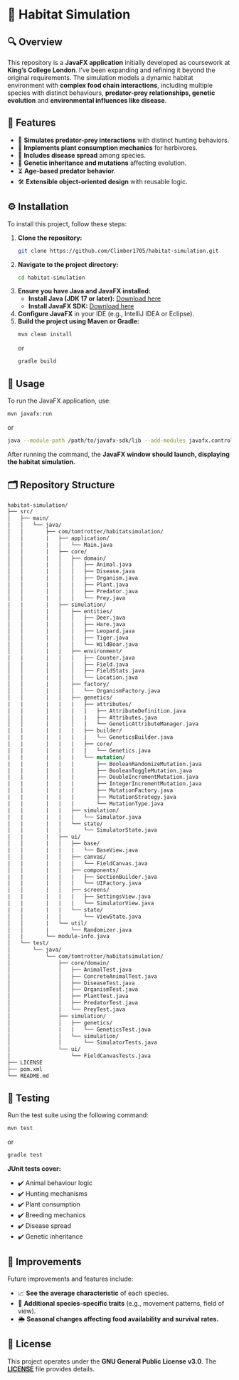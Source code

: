 
# 🦓 **Habitat Simulation**

## 🔍 **Overview**
This repository is a **JavaFX application** initially developed as coursework at **King’s College London**. I’ve been expanding and refining it beyond the original requirements. The simulation models a dynamic habitat environment with **complex food chain interactions**, including multiple species with distinct behaviours, **predator-prey relationships, genetic evolution** and **environmental influences like disease**.

## 🌟 **Features**
- 🦊 **Simulates predator-prey interactions** with distinct hunting behaviors.
- 🌿 **Implements plant consumption mechanics** for herbivores.
- 🦠 **Includes disease spread** among species.
- 🧬 **Genetic inheritance and mutations** affecting evolution.
- ⏳ **Age-based predator behavior**.
- 🛠️ **Extensible object-oriented design** with reusable logic.

## ⚙️ **Installation**
To install this project, follow these steps:
1. **Clone the repository:**
   ```bash
   git clone https://github.com/Climber1705/habitat-simulation.git
   ```
2. **Navigate to the project directory:**
   ```bash
   cd habitat-simulation
   ```
3. **Ensure you have Java and JavaFX installed:**
   - **Install Java (JDK 17 or later):** [Download here](https://jdk.java.net/)
   - **Install JavaFX SDK:** [Download here](https://gluonhq.com/products/javafx/)
4. **Configure JavaFX** in your IDE (e.g., IntelliJ IDEA or Eclipse).
5. **Build the project using Maven or Gradle:**
   ```bash
   mvn clean install
   ```
   or
   ```bash
   gradle build
   ```

## 🚀 **Usage**
To run the JavaFX application, use:
```bash
mvn javafx:run
```
or
```bash
java --module-path /path/to/javafx-sdk/lib --add-modules javafx.controls,javafx.fxml -jar target/your-app.jar
```
After running the command, the **JavaFX window should launch, displaying the habitat simulation.**

## 🗂️ **Repository Structure**
``` graphql
habitat-simulation/                  
├── src/
│   ├── main/
│   │   └── java/
│   │       ├── com/tomtrotter/habitatsimulation/
│   │       |   ├── application/             
│   │       |   │   └── Main.java               
│   │       |   ├── core/                  
│   │       |   │   ├── domain/             
│   │       |   │   │   ├── Animal.java          
│   │       |   │   │   ├── Disease.java     
│   │       |   │   │   ├── Organism.java        
│   │       |   │   │   ├── Plant.java           
│   │       |   │   │   ├── Predator.java        
│   │       |   │   │   └── Prey.java            
|   |       |   ├── simulation/
│   │       |   │   ├── entities/           
│   │       |   │   │   ├── Deer.java        
│   │       |   │   │   ├── Hare.java            
│   │       |   │   │   ├── Leopard.java       
│   │       |   │   │   ├── Tiger.java           
│   │       |   │   │   └── WildBoar.java        
│   │       |   │   ├── environment/         
|   |       |   |   |   ├── Counter.java         
│   │       |   │   │   ├── Field.java           
│   │       |   │   │   ├── FieldStats.java     
│   │       |   │   │   └── Location.java        
│   │       |   │   ├── factory/            
│   │       |   │   │   └── OrganismFactory.java 
│   │       |   │   ├── genetics/          
|   |       |   |   |   ├── attributes/        
|   |       |   |   |   |   ├── AttributeDefinition.java         
│   │       |   │   │   |   ├── Attributes.java               
│   │       |   │   │   |   └── GeneticAttributeManager.java  
|   |       |   |   |   ├── builder/
|   |       |   |   |   |   └── GeneticsBuilder.java         
|   |       |   |   |   ├── core/
|   |       |   |   |   |   └── Genetics.java        
|   |       |   |   |   └── mutation/
|   |       |   |   |       ├── BooleanRandomizeMutation.java
|   |       |   |   |       ├── BooleanToggleMutation.java
|   |       |   |   |       ├── DoubleIncrementMutation.java
|   |       |   |   |       ├── IntegerIncrementMutation.java
|   |       |   |   |       ├── MutationFactory.java
|   |       |   |   |       ├── MutationStrategy.java
|   |       |   |   |       └── MutationType.java 
|   |       |   |   ├── simulation/
|   |       |   |   |   └── Simulator.java
|   |       |   |   └── state/
|   |       |   |       └── SimulatorState.java
|   |       |   ├── ui/
│   │       |   │   ├── base/
|   |       |   |   |   └── BaseView.java
│   │       |   │   ├── canvas/
|   |       |   |   |   └── FieldCanvas.java
│   │       |   │   ├── components/
|   |       |   |   |   ├── SectionBuilder.java
|   |       |   |   |   └── UIFactory.java
│   │       |   │   ├── screens/
|   |       |   |   |   ├── SettingsView.java
|   |       |   |   |   └── SimulatorView.java
|   |       |   |   └── state/
│   │       |   │       └── ViewState.java  
│   │       |   └── util/             
│   │       |       └── Randomizer.java      
|   |       └── module-info.java
│   └── test/
│       └── java/
│           └── com/tomtrotter/habitatsimulation/
│               ├── core/domain/              
│               │   ├── AnimalTest.java
│               │   ├── ConcreteAnimalTest.java
│               │   ├── DiseaseTest.java
│               │   ├── OrganismTest.java
│               │   ├── PlantTest.java
│               │   ├── PredatorTest.java
│               │   └── PreyTest.java           
│               ├── simulation/
│               │   ├── genetics/
│               |   |   └── GeneticsTest.java  
│               │   └── simulation/
│               |       └── SimulatorTests.java    
│               └── ui/
│                   └── FieldCanvasTests.java 
├── LICENSE
├── pom.xml
└── README.md 
```

## 🧪 **Testing**
Run the test suite using the following command:
```sh
mvn test
```
or
```sh
gradle test
```
**JUnit tests cover:**
- ✔️ Animal behaviour logic
- ✔️ Hunting mechanisms
- ✔️ Plant consumption
- ✔️ Breeding mechanics
- ✔️ Disease spread
- ✔️ Genetic inheritance

## 🔮 **Improvements**
Future improvements and features include:
- 📈 **See the average characteristic** of each species.
- 🦌 **Additional species-specific traits** (e.g., movement patterns, field of view).
- 🌦️ **Seasonal changes affecting food availability and survival rates.**

## 📜 **License**
This project operates under the **GNU General Public License v3.0**. The **[LICENSE](https://choosealicense.com/licenses/gpl-3.0/)** file provides details.

